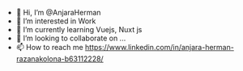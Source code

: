 - 👋 Hi, I’m @AnjaraHerman
- 👀 I’m interested in Work
- 🌱 I’m currently learning Vuejs, Nuxt js
- 💞️ I’m looking to collaborate on ...
- 📫 How to reach me https://www.linkedin.com/in/anjara-herman-razanakolona-b63112228/

<!---
AnjaraHerman/AnjaraHerman is a ✨ special ✨ repository because its `README.md` (this file) appears on your GitHub profile.
You can click the Preview link to take a look at your changes.
--->
